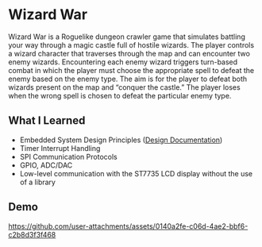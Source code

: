 # Wizard War
Wizard War is a Roguelike dungeon crawler game that simulates battling your way through a magic castle full of hostile wizards. The player controls a wizard character that traverses through the map and can encounter two enemy wizards. Encountering each enemy wizard triggers turn-based combat in which the player must choose the appropriate spell to defeat the enemy based on the enemy type. The aim is for the player to defeat both wizards present on the map and “conquer the castle.” The player loses when the wrong spell is chosen to defeat the particular enemy type.

## What I Learned
- Embedded System Design Principles ([Design Documentation](https://github.com/emilyhix/WizardWar/wiki/Design-Documentation))
- Timer Interrupt Handling
- SPI Communication Protocols
- GPIO, ADC/DAC
- Low-level communication with the ST7735 LCD display without the use of a library 

## Demo
https://github.com/user-attachments/assets/0140a2fe-c06d-4ae2-bbf6-c2b8d3f3f468
